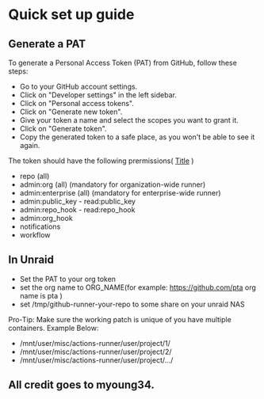 # Quick set up guide 

## Generate a PAT 

To generate a Personal Access Token (PAT) from GitHub, follow these steps:

* Go to your GitHub account settings.
* Click on "Developer settings" in the left sidebar.
* Click on "Personal access tokens".
* Click on "Generate new token".
* Give your token a name and select the scopes you want to grant it.
* Click on "Generate token".
* Copy the generated token to a safe place, as you won't be able to see it again.



The token should have the following prermissions( [Title](https://github.com/myoung34/docker-github-actions-runner/wiki/Usage) )

* repo (all)
* admin:org (all) (mandatory for organization-wide runner)
* admin:enterprise (all) (mandatory for enterprise-wide runner)
* admin:public_key - read:public_key
* admin:repo_hook - read:repo_hook
* admin:org_hook
* notifications
* workflow

## In Unraid

* Set the PAT to your org token
* set the org name to ORG_NAME(for example: https://github.com/pta org name is pta ) 
* set /tmp/github-runner-your-repo to some share on your unraid NAS


Pro-Tip: Make sure the working patch is unique of you have multiple containers. Example Below: 
* /mnt/user/misc/actions-runner/user/project/1/
* /mnt/user/misc/actions-runner/user/project/2/
* /mnt/user/misc/actions-runner/user/project/.../

## All credit goes to myoung34. 
